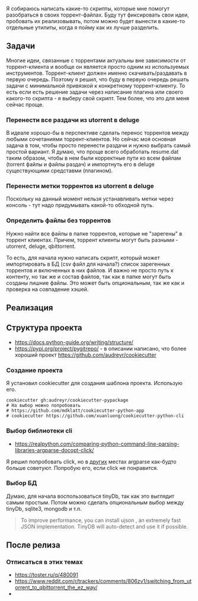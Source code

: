 Я собираюсь написать какие-то скрипты, которые мне помогут разобраться в своих торрент-файлах.
Буду тут фиксировать свои идеи, пробовать их реализовывать, потом можно будет вынести в какие-то отдельные утилиты, когда я пойму как их лучше разделить.

## Задачи

Многие идеи, связанные с торрентами актуальны вне зависимости от торрент-клиента и вообще он является просто одним из используемых инструментов. Торрент-клиент должен именно скачивать/раздавать в первую очередь. Поэтому я решил, что буду в первую очередь решать задачи с минимальной привязкой к конкретному торрент-клиенту. То есть если есть решение задачи через написание плагина или своего какого-то скрипта - я выберу свой скрипт. Тем более, что это для меня сейчас проще.

### Перенести все раздачи из utorrent в deluge

В идеале хорошо-бы в перспективе сделать перенос торрентов между любыми сочетаниями торрент-клиентов. Но сейчас моя основная задача в том, чтобы просто перенести раздачи и нужно выбрать самый простой вариант. Я думаю, что проще всего обработать resume.dat таким образом, чтобы в нем были корректные пути ко всем файлам (torrent файлы и файлы раздач) и импортнуть его в deluge существующими средставми (плагином).

### Перенести метки торрентов из utorrent в deluge

Поскольку на данный момент нельзя устанавливать метки через консоль - тут надо придумывать какой-то обходной путь.

### Определить файлы без торрентов

Нужно найти все файлы в папке торрентов, которые не "зарегены" в торрент клиентах.
Причем, торрент клиенты могут быть разными - utorrent, deluge, qbittorrent.

То есть, для начала нужно написать скрипт, который может импортировать в БД (csv файл для начала?) список зарегенных торрентов и включенных в них файлов. И важно не просто путь к контенту, но так же и состав файлов, так как в папке могут быть созданы лишние файлы. Это может быть опциональным, так же как и проверка на совпадение хэшей.

## Реализация

## Структура проекта

* https://docs.python-guide.org/writing/structure/
* https://pypi.org/project/pygitrepo/ - в описании написано, что более хороший проект https://github.com/audreyr/cookiecutter

### Создание проекта

Я установил cookiecutter для создания шаблона проекта. Использую его.
```
cookiecutter gh:audreyr/cookiecutter-pypackage
# На выбор можно попробовать
# https://github.com/mdklatt/cookiecutter-python-app
# cookiecutter https://github.com/xuanluong/cookiecutter-python-cli
```

### Выбор библиотеки cli

* https://realpython.com/comparing-python-command-line-parsing-libraries-argparse-docopt-click/

Я решил попробовать click, но в [других](https://www.reddit.com/r/Python/comments/73xb5y/click_reviews_should_i_migrate_to_click_from/) местах argparse как-будто больше советуют. Попробую его, если click не понравится.

### Выбор БД

Думаю, для начала воспользоваться tinyDb, так как это выглядит самым простым. Потом можно сделать опциональным выбор между tinyDb, sqlite3, mongodb и т.п.

> To improve performance, you can install ujson , an extremely fast JSON implementation. TinyDB will auto-detect and use it if possible.

## После релиза

### Отписаться в этих темах

* https://toster.ru/q/480091
* https://www.reddit.com/r/trackers/comments/806zv1/switching_from_utorrent_to_qbittorrent_the_ez_way/
*
